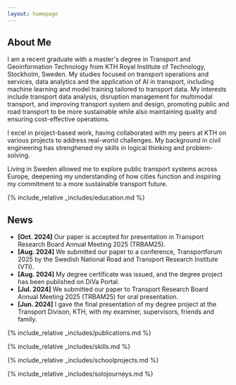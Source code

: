 ```yaml
---
layout: homepage
---
```


## About Me

I am a recent graduate with a master's degree in Transport and Geoinformation Technology from KTH Royal Institute of Technology, Stockholm, Sweden. 
My studies focused on transport operations and services, data analytics and the application of AI in transport, including machine learning and model training tailored to transport data. My interests include transport data analysis, disruption management for multimodal transport, and improving transport system and design, promoting public and road transport to be more sustainable while also maintaining quality and ensuring cost-effective operations. 

I excel in project-based work, having collaborated with my peers at KTH on various projects to address real-world challenges. My background in civil engineering has strenghened my skills in logical thinking and problem-solving.

Living in Sweden allowed me to explore public transport systems across Europe, deepening my understanding of how cities function and inspiring my commitment to a more sustainable transport future.        

{% include_relative _includes/education.md %}

## News

- **[Oct. 2024]** Our paper is accepted for presentation in Transport Research Board Annual Meeting 2025 (TRBAM25).
- **[Aug. 2024]** We submitted our paper to a conference, Transportforum 2025 by the Swedish National Road and Transport Research Institute (VTI).
- **[Aug. 2024]** My degree certificate was issued, and the degree project has been published on DiVa Portal.
- **[Jul. 2024]** We submitted our paper to Transport Research Board Annual Meeting 2025 (TRBAM25) for oral presentation.
- **[Jun. 2024]** I gave the final presentation of my degree project at the Transport Divison, KTH, with my examiner, supervisors, friends and family.

{% include_relative _includes/publications.md %}

{% include_relative _includes/skills.md %}

{% include_relative _includes/schoolprojects.md %}

{% include_relative _includes/solojourneys.md %}
